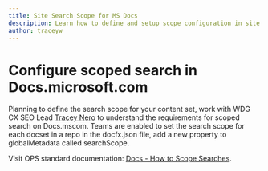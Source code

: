 ```yaml
---
title: Site Search Scope for MS Docs
description: Learn how to define and setup scope configuration in site search on docs.microsoft.com.
author: traceyw
---
```


# Configure scoped search in Docs.microsoft.com

Planning to define the search scope for your content set, work with WDG CX SEO Lead [Tracey Nero](mailto:traceyw@microsoft.com) to understand the requirements for scoped search on Docs.mscom. Teams are enabled to set the search scope for each docset in a repo in the docfx.json file, add a new property to globalMetadata called searchScope.

Visit OPS standard documentation: [Docs - How to Scope Searches](https://opsdocs.azurewebsites.net/en-us/opsdocs/partnerdocs/configuring-scoped-search?branch=master).
